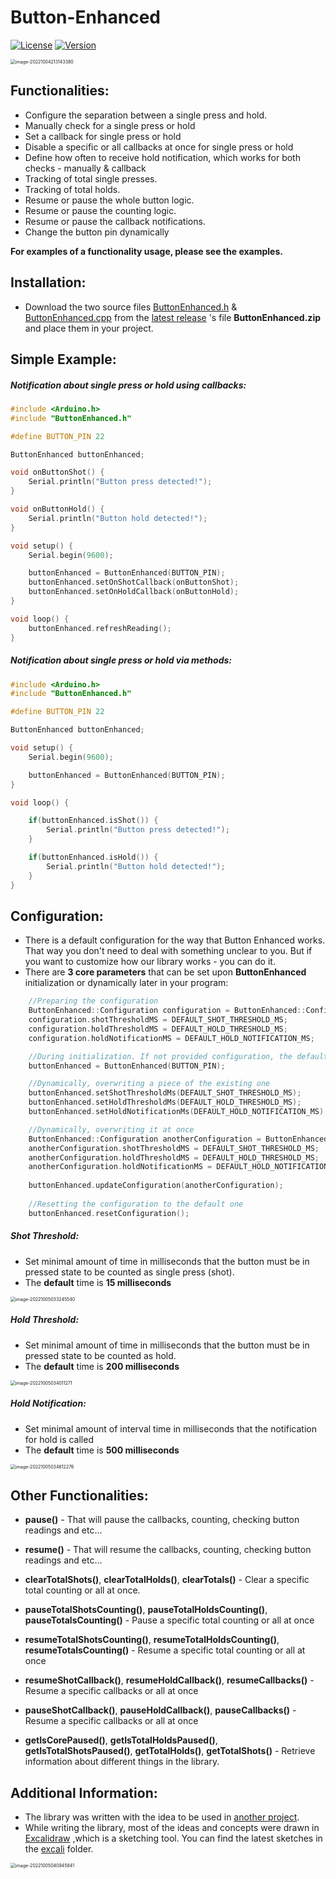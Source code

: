# Button-Enhanced
[![License](https://img.shields.io/badge/license-MIT-green.svg)](https://github.com/ItsGosho/Button-Enhanced/blob/main/LICENSE)
[![Version](https://img.shields.io/github/v/release/ItsGosho/Button-Enhanced?include_prereleases)](https://github.com/ItsGosho/Button-Enhanced/blob/main/LICENSE)

<img src="pics\image-20221004213143380.png" alt="image-20221004213143380" style="zoom:50%;" />

## Functionalities:

- Configure the separation between a single press and hold.
- Manually check for a single press or hold
- Set a callback for single press or hold
- Disable a specific or all callbacks at once for single press or hold
- Define how often to receive hold notification, which works for both checks - manually & callback
- Tracking of total single presses.
- Tracking of total holds.
- Resume or pause the whole button logic.
- Resume or pause the counting logic.
- Resume or pause the callback notifications.
- Change the button pin dynamically



**For examples of a functionality usage, please see the examples.**

## Installation:

- Download the two source files [ButtonEnhanced.h]( https://github.com/ItsGosho/Button-Enhanced/blob/main/src/ButtonEnhanced.h) & [ButtonEnhanced.cpp](https://github.com/ItsGosho/Button-Enhanced/blob/main/src/ButtonEnhanced.cpp)  from the [latest release]( https://github.com/ItsGosho/Button-Enhanced/releases) 's file **ButtonEnhanced.zip** and place them in your project.


## Simple Example:

##### Notification about single press or hold using callbacks:

```c++
#include <Arduino.h>
#include "ButtonEnhanced.h"

#define BUTTON_PIN 22

ButtonEnhanced buttonEnhanced;

void onButtonShot() {
    Serial.println("Button press detected!");
}

void onButtonHold() {
    Serial.println("Button hold detected!");
}

void setup() {
    Serial.begin(9600);

    buttonEnhanced = ButtonEnhanced(BUTTON_PIN);
    buttonEnhanced.setOnShotCallback(onButtonShot);
    buttonEnhanced.setOnHoldCallback(onButtonHold);
}

void loop() {
    buttonEnhanced.refreshReading();
}
```

##### Notification about single press or hold via methods:

```c++
#include <Arduino.h>
#include "ButtonEnhanced.h"

#define BUTTON_PIN 22

ButtonEnhanced buttonEnhanced;

void setup() {
    Serial.begin(9600);

    buttonEnhanced = ButtonEnhanced(BUTTON_PIN);
}

void loop() {

    if(buttonEnhanced.isShot()) {
        Serial.println("Button press detected!");
    }

    if(buttonEnhanced.isHold()) {
        Serial.println("Button hold detected!");
    }
}
```



## Configuration:

- There is a default configuration for the way that Button Enhanced works. That way you don't need to deal with something unclear to you. But if you want to customize how our library works - you can do it.
- There are **3 core parameters** that can be set upon **ButtonEnhanced**  initialization or dynamically later in your program:

```c++
    //Preparing the configuration
    ButtonEnhanced::Configuration configuration = ButtonEnhanced::Configuration();
    configuration.shotThresholdMS = DEFAULT_SHOT_THRESHOLD_MS;
    configuration.holdThresholdMS = DEFAULT_HOLD_THRESHOLD_MS;
    configuration.holdNotificationMS = DEFAULT_HOLD_NOTIFICATION_MS;

    //During initialization. If not provided configuration, the default one is used.
    buttonEnhanced = ButtonEnhanced(BUTTON_PIN);

    //Dynamically, overwriting a piece of the existing one
    buttonEnhanced.setShotThresholdMs(DEFAULT_SHOT_THRESHOLD_MS);
    buttonEnhanced.setHoldThresholdMs(DEFAULT_HOLD_THRESHOLD_MS);
    buttonEnhanced.setHoldNotificationMs(DEFAULT_HOLD_NOTIFICATION_MS);

    //Dynamically, overwriting it at once
    ButtonEnhanced::Configuration anotherConfiguration = ButtonEnhanced::Configuration();
    anotherConfiguration.shotThresholdMS = DEFAULT_SHOT_THRESHOLD_MS;
    anotherConfiguration.holdThresholdMS = DEFAULT_HOLD_THRESHOLD_MS;
    anotherConfiguration.holdNotificationMS = DEFAULT_HOLD_NOTIFICATION_MS;
    
    buttonEnhanced.updateConfiguration(anotherConfiguration);
    
    //Resetting the configuration to the default one
    buttonEnhanced.resetConfiguration();
```



##### Shot Threshold:

- Set minimal amount of time in milliseconds that the button must be in pressed state to be counted as single press (shot).
- The **default** time is **15 milliseconds**

<img src="pics\image-20221005033245540.png" alt="image-20221005033245540" style="zoom:50%;" />




##### Hold Threshold:

- Set minimal amount of time in milliseconds that the button must be in pressed state to be counted as hold.
- The **default** time is **200 milliseconds**

<img src="pics\image-20221005034011271.png" alt="image-20221005034011271" style="zoom:50%;" />



##### Hold Notification:

- Set minimal amount of interval time in milliseconds that the notification for hold is called
- The **default** time is **500 milliseconds**

<img src="pics\image-20221005034612276.png" alt="image-20221005034612276" style="zoom:50%;" />



## Other Functionalities:

- **pause()** - That will pause the callbacks, counting, checking button readings and etc...
- **resume()** - That will resume the callbacks, counting, checking button readings and etc...

- **clearTotalShots()**, **clearTotalHolds()**, **clearTotals()** - Clear a specific total counting or all at once.
- **pauseTotalShotsCounting()**, **pauseTotalHoldsCounting()**, **pauseTotalsCounting()** - Pause a specific total counting or all at once
- **resumeTotalShotsCounting()**, **resumeTotalHoldsCounting()**, **resumeTotalsCounting()** - Resume a specific total counting or all at once
- **resumeShotCallback()**,  **resumeHoldCallback()**, **resumeCallbacks()** - Resume a specific callbacks or all at once
- **pauseShotCallback()**,  **pauseHoldCallback()**, **pauseCallbacks()** - Resume a specific callbacks or all at once
- **getIsCorePaused()**, **getIsTotalHoldsPaused()**,  **getIsTotalShotsPaused()**,  **getTotalHolds()**, **getTotalShots()** - Retrieve information about different things in the library.



## Additional Information:

- The library was written with the idea to be used in [another project](https://github.com/ItsGosho/Pong-Pong).
- While writing the library, most of the ideas and concepts were drawn in [Excalidraw](https://excalidraw.com/) ,which is a sketching tool. You can find the latest sketches in the [excali](https://github.com/ItsGosho/Button-Enhanced/tree/dev/excali) folder.

<img src="pics\image-20221005040945841.png" alt="image-20221005040945841" style="zoom:50%;" />





